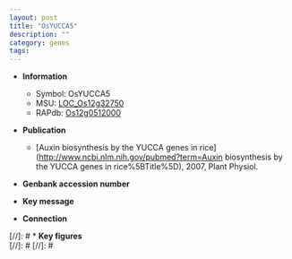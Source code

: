 ```yaml
---
layout: post
title: "OsYUCCA5"
description: ""
category: genes
tags: 
---
```


* **Information**  
    + Symbol: OsYUCCA5  
    + MSU: [LOC_Os12g32750](http://rice.plantbiology.msu.edu/cgi-bin/ORF_infopage.cgi?orf=LOC_Os12g32750)  
    + RAPdb: [Os12g0512000](http://rapdb.dna.affrc.go.jp/viewer/gbrowse_details/irgsp1?name=Os12g0512000)  

* **Publication**  
    + [Auxin biosynthesis by the YUCCA genes in rice](http://www.ncbi.nlm.nih.gov/pubmed?term=Auxin biosynthesis by the YUCCA genes in rice%5BTitle%5D), 2007, Plant Physiol.

* **Genbank accession number**  

* **Key message**  

* **Connection**  

[//]: # * **Key figures**  
[//]: # 
[//]: # 
